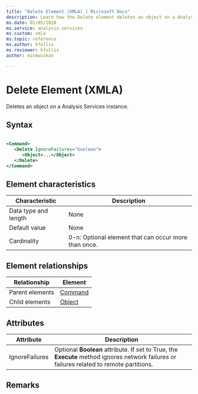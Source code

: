 ```yaml
---
title: "Delete Element (XMLA) | Microsoft Docs"
description: Learn how the Delete element deletes an object on a Analysis Services instance. 
ms.date: 01/05/2020
ms.service: analysis-services
ms.custom: xmla
ms.topic: reference
ms.author: kfollis
ms.reviewer: kfollis
author: minewiskan

---
```

# Delete Element (XMLA)

  Deletes an object on a Analysis Services instance.  
  
## Syntax  
  
```xml  
  
<Command>  
   <Delete IgnoreFailures="boolean">  
      <Object>...</Object>  
   </Delete>  
</Command>  
```  
  
## Element characteristics  
  
|Characteristic|Description|  
|--------------------|-----------------|  
|Data type and length|None|  
|Default value|None|  
|Cardinality|0-n: Optional element that can occur more than once.|  
  
## Element relationships  
  
|Relationship|Element|  
|------------------|-------------|  
|Parent elements|[Command](../xml-elements-properties/command-element-xmla.md)|  
|Child elements|[Object](../xml-elements-properties/object-element-xmla.md)|  
  
## Attributes  
  
|Attribute|Description|  
|---------------|-----------------|  
|IgnoreFailures|Optional **Boolean** attribute. If set to True, the **Execute** method ignores network failures or failures related to remote partitions.|  
  
## Remarks  